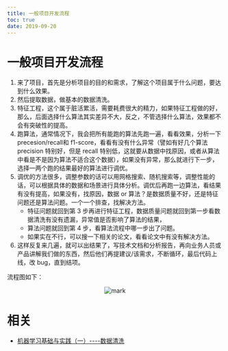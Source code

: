 ```yaml
---
title: 一般项目开发流程
toc: true
date: 2019-09-20
---
```

# 一般项目开发流程


1. 来了项目，首先是分析项目的目的和需求，了解这个项目属于什么问题，要达到什么效果。
2. 然后提取数据，做基本的数据清洗。
3. 特征工程，这个属于脏活累活，需要耗费很大的精力，如果特征工程做的好，那么，后面选择什么算法其实差异不大，反之，不管选择什么算法，效果都不会有突破性的提高。
4. 跑算法，通常情况下，我会把所有能跑的算法先跑一遍，看看效果，分析一下 precesion/recall和 f1-score，看看有没有什么异常（譬如有好几个算法 precision 特别好，但是 recall 特别低，这就要从数据中找原因，或者从算法中看是不是因为算法不适合这个数据），如果没有异常，那么就进行下一步，选择一两个跑的结果最好的算法进行调优。
5. 调优的方法很多，调整参数的话可以用网格搜索、随机搜索等，调整性能的话，可以根据具体的数据和场景进行具体分析。调优后再跑一边算法，看结果有没有提高，如果没有，找原因，数据 or 算法？是数据质量不好，还是特征问题还是算法问题。一个一个排查，找解决方法。
    - 特征问题就回到第 3 步再进行特征工程，数据质量问题就回到第一步看数据清洗有没有遗漏，异常值是否影响了算法的结果，
    - 算法问题就回到第 4 步，看算法流程中哪一步出了问题。
    - 如果实在不行，可以搜一下相关的论文，看看论文中有没有解决方法。
6. 这样反复来几遍，就可以出结果了，写技术文档和分析报告，再向业务人员或产品讲解我们做的东西，然后他们再提建议/该需求，不断循环，最后代码上线，改 bug，直到结项。


流程图如下：

<center>

![mark](http://images.iterate.site/blog/image/20190918/7NrER1nfMxnr.png?imageslim)

</center>


# 相关

- [机器学习基础与实践（一）----数据清洗](https://www.cnblogs.com/charlotte77/p/5606926.html)

